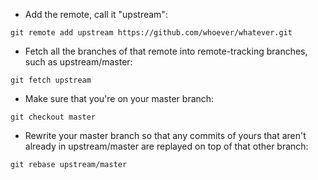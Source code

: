 - Add the remote, call it "upstream":

`git remote add upstream https://github.com/whoever/whatever.git`

- Fetch all the branches of that remote into remote-tracking branches, such as upstream/master:

`git fetch upstream`

- Make sure that you're on your master branch:

`git checkout master`

- Rewrite your master branch so that any commits of yours that aren't already in upstream/master are replayed on top of that other branch:

`git rebase upstream/master`
